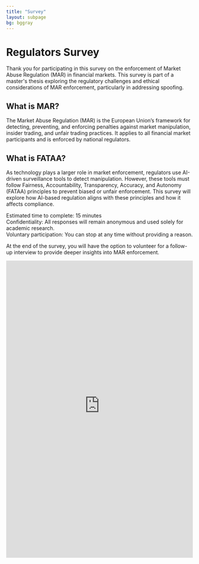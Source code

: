 ```yaml
---
title: "Survey"
layout: subpage
bg: bggray
---
```


# Regulators Survey 

Thank you for participating in this survey on the enforcement of Market Abuse Regulation (MAR) in financial markets. This survey is part of a master's thesis exploring the regulatory challenges and ethical considerations of MAR enforcement, particularly in addressing spoofing.

## What is MAR?

The Market Abuse Regulation (MAR) is the European Union’s framework for detecting, preventing, and enforcing penalties against market manipulation, insider trading, and unfair trading practices. It applies to all financial market participants and is enforced by national regulators.

## What is FATAA?

As technology plays a larger role in market enforcement, regulators use AI-driven surveillance tools to detect manipulation. However, these tools must follow Fairness, Accountability, Transparency, Accuracy, and Autonomy (FATAA) principles to prevent biased or unfair enforcement. This survey will explore how AI-based regulation aligns with these principles and how it affects compliance.

Estimated time to complete: 15 minutes<br>
Confidentiality: All responses will remain anonymous and used solely for academic research.<br>
Voluntary participation: You can stop at any time without providing a reason.

At the end of the survey, you will have the option to volunteer for a follow-up interview to provide deeper insights into MAR enforcement.

<div style="width: 100%; height: 800px;">
    <iframe src="https://qualtricsxmwgrwx8pr8.qualtrics.com/jfe/form/SV_9mlvmsZtqti2Hm6"
        width="100%"
        height="100%"
        frameborder="0"
        marginheight="0"
        marginwidth="0">
        Loading…
    </iframe>
</div>

